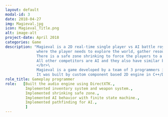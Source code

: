 ```yaml
---
layout: default
modal-id: 3
date: 2018-04-27
img: Magieval.jpg
icon: Magieval_Title.png
alt: image-alt
project-date: April 2018
categories: Game
description: "Magieval is a 2D real-time single player vs AI battle royale game \ 
			  where the player needs to explore the world, gather resource and weapon yourself, and then survive to the end. \
			  There is a safe zone shrinking to force the players to a smaller region for combat. \
			  All other competitors are AI and they also have similar behaviors like the player.</br>\
			  </br>\
			  Magieval is a game developed by a team of 3 programmers in 4 months.</br>\
			  It was built by custom component based 2D engine in C++/DirectX from scratch."
role_title: Gameplay programmer
role: 	[Built the audio engine using DirectXTK.,
		 Implemented inventory system and weapon system.,
		 Implemented shrinking safe zone.,
		 Implemented AI behavior with finite state machine.,
		 Implemented pathfinding for AI.,
		 ]
---
```

